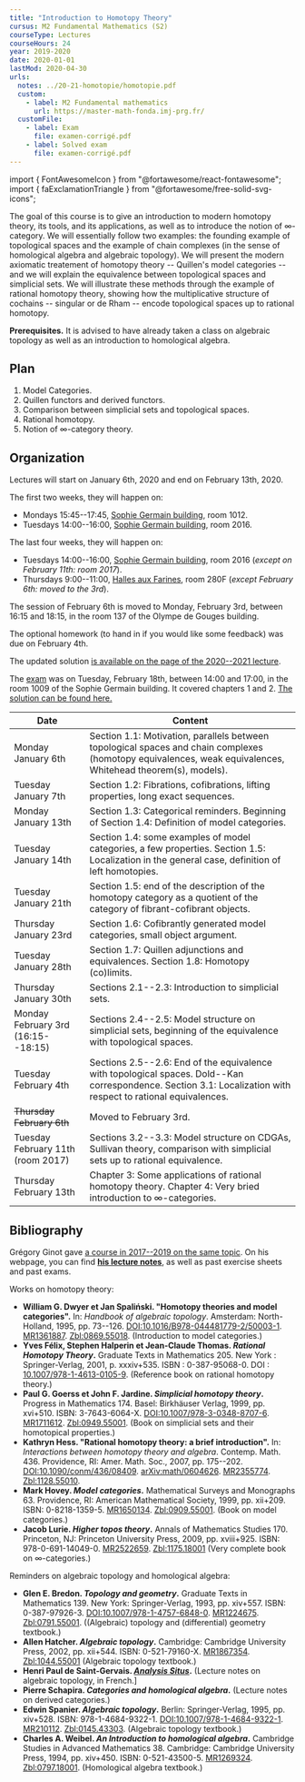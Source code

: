 ```yaml
---
title: "Introduction to Homotopy Theory"
cursus: M2 Fundamental Mathematics (S2)
courseType: Lectures
courseHours: 24
year: 2019-2020
date: 2020-01-01
lastMod: 2020-04-30
urls:
  notes: ../20-21-homotopie/homotopie.pdf
  custom:
    - label: M2 Fundamental mathematics
      url: https://master-math-fonda.imj-prg.fr/
  customFile:
    - label: Exam
      file: examen-corrigé.pdf
    - label: Solved exam
      file: examen-corrigé.pdf
---
```


import { FontAwesomeIcon } from "@fortawesome/react-fontawesome";
import { faExclamationTriangle } from "@fortawesome/free-solid-svg-icons";

The goal of this course is to give an introduction to modern homotopy theory, its tools, and its applications, as well as to introduce the notion of $\infty$-category. We will essentially follow two examples: the founding example of topological spaces and the example of chain complexes (in the sense of homological algebra and algebraic topology). We will present the modern axiomatic treatement of homotopy theory -- Quillen's model categories -- and we will explain the equivalence between topological spaces and simplicial sets. We will illustrate these methods through the example of rational homotopy theory, showing how the multiplicative structure of cochains -- singular or de Rham -- encode topological spaces up to rational homotopy.

**Prerequisites.** It is advised to have already taken a class on algebraic topology as well as an introduction to homological algebra.

## Plan

1. Model Categories.
2. Quillen functors and derived functors.
3. Comparison between simplicial sets and topological spaces.
4. Rational homotopy.
5. Notion of $\infty$-category theory.

## Organization

Lectures will start on January 6th, 2020 and end on February 13th, 2020.

The first two weeks, they will happen on:

- Mondays 15:45--17:45, [Sophie Germain building](https://www.math.univ-paris-diderot.fr/ufr/acces), room 1012.
- Tuesdays 14:00--16:00, [Sophie Germain building](https://www.math.univ-paris-diderot.fr/ufr/acces), room 2016.

The last four weeks, they will happen on:

- Tuesdays 14:00--16:00, [Sophie Germain building](https://www.math.univ-paris-diderot.fr/ufr/acces), room 2016 (_except on February 11th: room 2017_).
- Thursdays 9:00--11:00, [Halles aux Farines](./HAF.pdf), room 280F (_except February 6th: moved to the 3rd_).

The session of February 6th is moved to Monday, February 3rd, between 16:15 and 18:15, in the room 137 of the Olympe de Gouges building.

The optional homework (to hand in if you would like some feedback) was due on February 4th.

The updated solution [is available on the page of the 2020--2021 lecture](/class/20-21-homotopie).

The [exam](/examen.pdf) was on Tuesday, February 18th, between 14:00 and 17:00, in the room 1009 of the Sophie Germain building.
It covered chapters 1 and 2.
[The solution can be found here.](/examen-corrigé.pdf)

| Date | Content |
|------|---------|
| Monday January 6th | Section 1.1: Motivation, parallels between topological spaces and chain complexes (homotopy equivalences, weak equivalences, Whitehead theorem(s), models). |
| Tuesday January 7th | Section 1.2: Fibrations, cofibrations, lifting properties, long exact sequences. |
| Monday January 13th | Section 1.3: Categorical reminders. Beginning of Section 1.4: Definition of model categories. |
| Tuesday January 14th | Section 1.4: some examples of model categories, a few properties. Section 1.5: Localization in the general case, definition of left homotopies. |
| Tuesday January 21th | Section 1.5: end of the description of the homotopy category as a quotient of the category of fibrant-cofibrant objects. |
| Thursday January 23rd | Section 1.6: Cofibrantly generated model categories, small object argument. |
| Tuesday January 28th | Section 1.7: Quillen adjunctions and equivalences. Section 1.8: Homotopy (co)limits. |
| Thursday January 30th | Sections 2.1--2.3: Introduction to simplicial sets. |
| Monday February 3rd (<FontAwesomeIcon icon={faExclamationTriangle} className="mr-1" />16:15--18:15) | Sections 2.4--2.5: Model structure on simplicial sets, beginning of the equivalence with topological spaces. |
| Tuesday February 4th | Sections 2.5--2.6: End of the equivalence with topological spaces. Dold--Kan correspondence. Section 3.1: Localization with respect to rational equivalences. |
| ~~Thursday February 6th~~ | Moved to February 3rd. |
| Tuesday February 11th (<FontAwesomeIcon icon={faExclamationTriangle} className="mr-1" />room 2017) | Sections 3.2--3.3: Model structure on CDGAs, Sullivan theory, comparison with simplicial sets up to rational equivalence. |
| Thursday February 13th | Chapter 3: Some applications of rational homotopy theory. Chapter 4: Very bried introduction to $\infty$-categories. |

## Bibliography

Grégory Ginot gave [a course in 2017--2019 on the same topic](https://www.math.univ-paris13.fr/~ginot/Homotopie).
On his webpage, you can find [**his lecture notes**](https://www.math.univ-paris13.fr/%7Eginot/Homotopie/Ginot-homotopie2019.pdf), as well as past exercise sheets and past exams.

Works on homotopy theory:

- **William G. Dwyer et Jan Spaliński. "Homotopy theories and model categories".** In: _Handbook of algebraic topology_. Amsterdam: North-Holland, 1995, pp. 73--126. [DOI:10.1016/B978-044481779-2/50003-1](https://dx.doi.org/10.1016/B978-044481779-2/50003-1). [MR1361887](https://www.ams.org/mathscinet-getitem?mr=1361887). [Zbl:0869.55018](https://zbmath.org/?q=an%3A0869.55018). (Introduction to model categories.)
- **Yves Félix, Stephen Halperin et Jean-Claude Thomas. _Rational Homotopy Theory_.** Graduate Texts in Mathematics 205. New York : Springer-Verlag, 2001, p. xxxiv+535. ISBN : 0-387-95068-0. DOI : [10.1007/978-1-4613-0105-9](https://doi.org/10.1007/978-1-4613-0105-9). (Reference book on rational homotopy theory.)
- **Paul G. Goerss et John F. Jardine. _Simplicial homotopy theory_.** Progress in Mathematics 174. Basel: Birkhäuser Verlag, 1999, pp. xvi+510. ISBN: 3-7643-6064-X. [DOI:10.1007/978-3-0348-8707-6](https://doi.org/10.1007/978-3-0348-8707-6). [MR1711612](https://www.ams.org/mathscinet-getitem?mr=1711612). [Zbl:0949.55001](https://zbmath.org/?q=an%3A0949.55001). (Book on simplicial sets and their homotopical properties.)
- **Kathryn Hess. "Rational homotopy theory: a brief introduction".** In: _Interactions between homotopy theory and algebra_. Contemp. Math. 436. Providence, RI: Amer. Math. Soc., 2007, pp. 175--202. [DOI:10.1090/conm/436/08409](https://dx.doi.org/10.1090/conm/436/08409). [arXiv:math/0604626](https://arxiv.org/abs/math/0604626). [MR2355774](https://www.ams.org/mathscinet-getitem?mr=2355774). [Zbl:1128.55010](https://zbmath.org/?q=an%3A1128.55010).
- **Mark Hovey. _Model categories_.** Mathematical Surveys and Monographs 63. Providence, RI: American Mathematical Society, 1999, pp. xii+209. ISBN: 0-8218-1359-5. [MR1650134](https://www.ams.org/mathscinet-getitem?mr=1650134). [Zbl:0909.55001](https://zbmath.org/?q=an%3A0909.55001). (Book on model categories.)
- **Jacob Lurie. _Higher topos theory_.** Annals of Mathematics Studies 170. Princeton, NJ: Princeton University Press, 2009, pp. xviii+925. ISBN: 978-0-691-14049-0. [MR2522659](https://www.ams.org/mathscinet-getitem?mr=2522659). [Zbl:1175.18001](https://zbmath.org/?q=an%3A1175.18001) (Very complete book on $\infty$-categories.)

Reminders on algebraic topology and homological algebra:

- **Glen E. Bredon. _Topology and geometry_.** Graduate Texts in Mathematics 139. New York: Springer-Verlag, 1993, pp. xiv+557. ISBN: 0-387-97926-3. [DOI:10.1007/978-1-4757-6848-0](https://dx.doi.org/10.1007/978-1-4757-6848-0). [MR1224675](https://www.ams.org/mathscinet-getitem?mr=1224675). [Zbl:0791.55001](https://zbmath.org/?q=an%3A0791.55001). ((Algebraic) topology and (differential) geometry textbook.)
- **Allen Hatcher. _Algebraic topology_.** Cambridge: Cambridge University Press, 2002, pp. xii+544. ISBN: 0-521-79160-X. [MR1867354](https://www.ams.org/mathscinet-getitem?mr=1867354). [Zbl:1044.55001](https://zbmath.org/?q=an%3A1044.55001) (Algebraic topology textbook.)
- **Henri Paul de Saint-Gervais. _[Analysis Situs](http://analysis-situs.math.cnrs.fr)_.** (Lecture notes on algebraic topology, in French.]
- **Pierre Schapira. _Categories and homological algebra_.** (Lecture notes on derived categories.)
- **Edwin Spanier. _Algebraic topology_.** Berlin: Springer-Verlag, 1995, pp. xiv+528. ISBN: 978-1-4684-9322-1. [DOI:10.1007/978-1-4684-9322-1](https://dx.doi.org/10.1007/978-1-4684-9322-1). [MR210112](https://mathscinet.ams.org/mathscinet-getitem?mr=210112). [Zbl:0145.43303](https://zbmath.org/?q=an%3A0145.43303). (Algebraic topology textbook.)
- **Charles A. Weibel. _An Introduction to homological algebra_.** Cambridge Studies in Advanced Mathematics 38. Cambridge: Cambridge University Press, 1994, pp. xiv+450. ISBN: 0-521-43500-5. [MR1269324](https://www.ams.org/mathscinet-getitem?mr=1269324). [Zbl:0797.18001](https://zbmath.org/?q=an%3A0797.18001). (Homological algebra textbook.)

